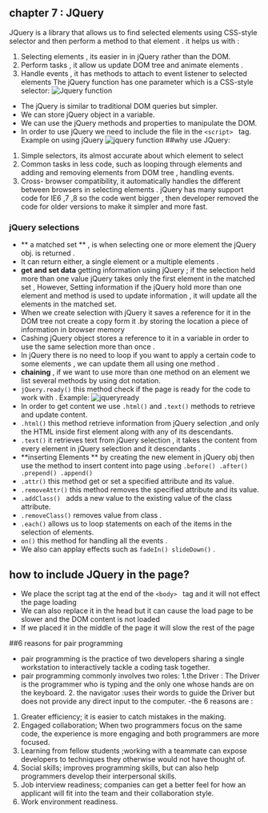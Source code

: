 ## chapter 7 : JQuery
JQuery is a library that allows us to find selected elements using CSS-style selector and then perform a method to that element . it helps us with :
1.	Selecting elements , its easier in in jQuery rather than the DOM.
2.	Perform tasks , it allow us update DOM tree and animate elements .
3.	Handle events , it has methods to attach to event listener to selected elements 
The jQuery function has one parameter which is a CSS-style selector:
![Jquery function]( https://www.developerdrive.com/wp-content/uploads/2011/09/jquery-anatomy.jpg)
-	The jQuery is similar to traditional DOM queries but simpler.
-	We can store jQuery object in a variable.
-	We can use the jQuery methods and properties to manipulate the DOM.
-	In order to use jQuery we need to include the file in the `<script> ` tag.
Example on using jQuery
![jquery function]( https://player.slideplayer.com/92/15219738/slides/slide_32.jpg)
##why use JQuery:
1.	Simple selectors, its almost accurate about which element to select
2.	Common tasks in less code, such as looping through elements and adding and removing elements from DOM tree , handling events.
3.	Cross- browser compatibility, it automatically handles the different between browsers in selecting elements .
jQuery has many support code for IE6 ,7 ,8 so the code went bigger , then developer removed the code for older versions to make it simpler and more fast. 

### jQuery selections
-	** a matched set ** , is when selecting one or more element the jQuery obj. is returned .
-	It can return either, a single element or a multiple elements .
-	**get and set data** getting information using jQuery ; if the selection held more than one value jQuery takes only the first element in the matched set ,
However, Setting information if the jQuery hold more than one element and method is used to update information , it will update all the elements in the matched set.
-	When we create selection with jQuery it saves a reference for it in the DOM tree not create a copy form it .by storing the location a piece of information in browser memory 
-	Cashing jQuery object stores a reference to it in a variable in order to use the same selection more than once .
-	In jQuery there is no need to loop  if you want to apply a certain code to some elements , we can update them all using one method .
-	**chaining** , if we want to use more than one method on an element we list several methods by using dot notation.
-	`jQuery.ready()` this method check if the page is ready for the code to work with .
Example:
![jqueryready]( https://prakashdrupal.files.wordpress.com/2017/01/document-ready_.png)
-	In order to get content we use `.html()` and `.text()` methods to retrieve and update content.
-	`.html()` this method retrieve information from jQuery selection ,and only the HTML inside first element along with any of its descendants.
-	`.text()` it retrieves text from jQuery selection , it takes the content from every element in jQuery selection and it descendants .
-	**inserting Elements **  by creating the new element in jQuery obj  then use the method to insert content into page using `.before() .after() .prepend() .append() `
-	`.attr()` this method get or set a specified attribute and its value.
-	`.removeAttr()` this method removes the specified attribute and its value.
-	`.addClass() ` adds a new value to the existing value of the class attribute.
-	`.removeClass()` removes value from class .
-	`.each()` allows us to loop statements on each of the items in the selection of elements.
-	`on()` this method for handling all the events .
-	We also can applay effects such as `fadeIn() slideDown()` .

## how to include JQuery in the page?
-	We place the script tag at the end of the `<body> ` tag and it will not effect the page loading 
-	We can also replace it in the head but it can cause the load page to be slower and the DOM content is not loaded 
-	If we placed it in the middle of the page it will slow the rest of the page 



##6 reasons for pair programming 
- pair programming is the practice of two developers sharing a single workstation to interactively tackle a coding task together. 
- pair programming commonly involves two roles: 
   1.the Driver : The Driver is the programmer who is typing and the only one whose hands are on the keyboard.
   2. the navigator :uses their words to guide the Driver but does not provide any direct input to the computer.
-the 6 reasons are :
 1. Greater efficiency; it is easier to catch mistakes in the making.
 2. Engaged collaboration; When two programmers focus on the same code, the experience is more engaging and both programmers are more focused.
 3. Learning from fellow students ;working with a teammate can expose developers to techniques they otherwise would not have thought of.
 4. Social skills; improves programming skills, but can also help programmers develop their interpersonal skills.
 5. Job interview readiness; companies can get a better feel for how an applicant will fit into the team and their collaboration style.
 6. Work environment readiness.
 

